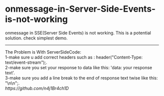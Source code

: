 # onmessage-in-Server-Side-Events-is-not-working
onmessage in SSE(Server Side Events) is not working. This is a potential solution. check simplest demo.
<hr />
The Problem is With ServerSideCode:<br />
1-make sure u add correct headers such as : header("Content-Type: text/event-stream");.<br />
2-make sure you set your response to data like this: 'data: your response text'.<br />
3-make sure you add a line break to the end of response text twise like this: "\n\n";.<br />
 <i>https://github.com/n4j1Br4ch1D</i>
